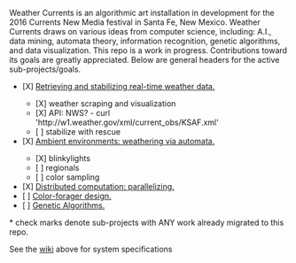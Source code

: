 Weather Currents is an algorithmic art installation in development
for the 2016 Currents New Media festival in Santa Fe, New Mexico.
Weather Currents draws on various ideas from computer science,
including: A.I., data mining, automata theory, information recognition,
genetic algorithms, and data visualization. This repo is a work
in progress. Contributions toward its goals are greatly appreciated.
Below are general headers for the active sub-projects/goals.

<ul>
<li> [X] <a href="/weather">Retrieving and stabilizing real-time weather data.</a></li>
<ul>
<li>[X] weather scraping and visualization</li>
<li>[X] API: NWS? -  curl 'http://w1.weather.gov/xml/current_obs/KSAF.xml'</li>
<li>[ ] stabilize with rescue</li>
</ul>

<li> [X] <a href="/ambient_environment">Ambient environments: weathering via automata.</a></li>
<ul>
<li>[X] blinkylights</li>
<li>[ ] regionals</li>
<li>[ ] color sampling</li>
</ul>

<li> [X] <a href="/distributed_processes">Distributed computation: parallelizing.</a></li>

<li> [ ] <a href="/color_foragers">Color-forager design.</a></li>

<li> [ ] <a href="/genetic_algorithms">Genetic Algorithms.</a></li>
</ul>

<p>* check marks denote sub-projects with ANY work already migrated to this repo.</p>

<p>
See the <a href="https://github.com/jonzingale/weather_currents/wiki">wiki</a> above for system specifications
</p>

